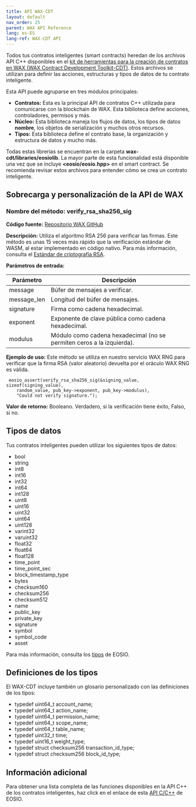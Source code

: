 ```yaml
---
title: API WAX-CDT
layout: default
nav_order: 25
parent: WAX API Reference
lang: es-ES
lang-ref: WAX-CDT API
---
```


Todos tus contratos inteligentes (smart contracts) heredan de los archivos API C++ disponibles en el [kit de herramientas para la creación de contratos en WAX (WAX Contract Development Toolkit-CDT)](/es/dapp-development/wax-cdt/). Estos archivos se utilizan para definir las acciones, estructuras y tipos de datos de tu contrato inteligente. 

Esta API puede agruparse en tres módulos principales:

* **Contratos:** Esta es la principal API de contratos C++ utilizada para comunicarse con la blockchain de WAX. Esta biblioteca define acciones, controladores, permisos y más. 
* **Núcleo:** Esta biblioteca maneja los flujos de datos, los tipos de datos **nombre**, los objetos de serialización y muchos otros recursos. 
* **Tipos:** Esta biblioteca define el contrato base, la organización y estructura de datos y mucho más. 

Todas estas librerías se encuentran en la carpeta **wax-cdt/libraries/eosiolib**. La mayor parte de esta funcionalidad está disponible una vez que se incluye **<eosio/eosio.hpp>** en el smart contract. Se recomienda revisar estos archivos para entender cómo se crea un contrato inteligente.

## Sobrecarga y personalización de la API de WAX 

### Nombre del método: verify_rsa_sha256_sig

**Código fuente:** <a href="https://github.com/worldwide-asset-exchange/wax-cdt/blob/master/libraries/eosiolib/core/eosio/crypto.hpp#L283" target="_blank">Repositorio WAX GitHub</a>

**Descripción:** Utiliza el algoritmo RSA 256 para verificar las firmas. Este método es unas 15 veces más rápido que la verificación estándar de WASM, al estar implementado en código nativo. Para más información, consulta el <a href="https://www.emc.com/collateral/white-papers/h11300-pkcs-1v2-2-rsa-cryptography-standard-wp.pdf" target="_blank">Estándar de criptografía RSA</a>.

**Parámetros de entrada:**

| Parámetro | Descripción
| --- | -------------------------- |
| message | Búfer de mensajes a verificar. |
| message_len | Longitud del búfer de mensajes. |
| signature | Firma como cadena hexadecimal. |
| exponent | Exponente de clave pública como cadena hexadecimal. |
| modulus  | Módulo como cadena hexadecimal (no se permiten ceros a la izquierda). |

**Ejemplo de uso:** Este método se utiliza en nuestro servicio WAX RNG para verificar que la firma RSA (valor aleatorio) devuelta por el oráculo WAX RNG es válida.

```
 eosio_assert(verify_rsa_sha256_sig(&signing_value, sizeof(signing_value), 
    random_value, pub_key->exponent, pub_key->modulus),
    "Could not verify signature.");
```


**Valor de retorno:** Booleano. Verdadero, si la verificación tiene éxito, Falso, si no.

## Tipos de datos

Tus contratos inteligentes pueden utilizar los siguientes tipos de datos:

* bool
* string
* int8
* int16
* int32
* int64
* int128
* uint8
* uint16
* uint32
* uint64
* uint128
* varint32
* varuint32
* float32
* float64
* float128
* time_point
* time_point_sec
* block_timestamp_type
* bytes
* checksum160
* checksum256
* checksum512
* name
* public_key
* private_key
* signature
* symbol
* symbol_code
* asset

Para más información, consulta los <a href="https://eosio.github.io/eosio.cdt/1.6.0/group__types.html" target="_blank">tipos</a> de EOSIO.

## Definiciones de los tipos

El WAX-CDT incluye también un glosario personalizado con las definiciones de los tipos:

* typedef uint64_t account_name;
* typedef uint64_t action_name;
* typedef uint64_t permission_name;
* typedef uint64_t scope_name;
* typedef uint64_t table_name;
* typedef uint32_t time;
* typedef uint16_t weight_type;
* typedef struct checksum256 transaction_id_type;
* typedef struct checksum256 block_id_type;

## Información adicional

Para obtener una lista completa de las funciones disponibles en la API C++ de los contratos inteligentes, haz click en el enlace de esta <a href="https://eosio.github.io/eosio.cdt" target="_blank">API C/C++</a> de EOSIO.